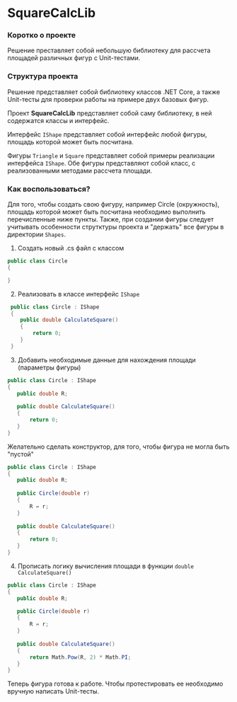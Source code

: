 # SquareCalcLib

### Коротко о проекте

Решение преставляет собой небольшую библиотеку для рассчета площадей различных фигур с Unit-тестами.

### Структура проекта

Решение представляет собой библиотеку классов .NET Core, а также Unit-тесты для проверки работы на примере двух базовых фигур.

Проект **SquareCalcLib** представляет собой саму библиотеку, в ней содержатся классы и интерфейс.

Интерфейс `IShape` представляет собой интерфейс любой фигуры, площадь которой может быть посчитана. 

Фигуры `Triangle` и `Square` представляет собой примеры реализации интерфейса `IShape`. Обе фигуры представляют собой класс, с реализованными методами рассчета площади.

### Как воспользоваться?

Для того, чтобы создать свою фигуру, например Circle (окружность), площадь которой может быть посчитана необходимо выполнить перечисленные ниже пункты. Также, при создании
фигуры следует учитывать особенности струтктуры проекта и "держать" все фигуры в директории `Shapes`. 

1. Создать новый .cs файл с классом
 ```cs
 public class Circle
 {

 }
 ```
2. Реализовать в классе интерфейс `IShape`
```cs
 public class Circle : IShape
 {
    public double CalculateSquare()
    {
        return 0;
    }
 }
 ```
 3. Добавить необходимые данные для нахождения площади (параметры фигуры)
 ```cs
 public class Circle : IShape
 {
    public double R;
    
    public double CalculateSquare()
    {
        return 0;
    }
 }
 ```
 Желательно сделать конструктор, для того, чтобы фигура не могла быть "пустой"
 ```cs
 public class Circle : IShape
 {
    public double R;
    
    public Circle(double r)
    {
        R = r;
    }
    
    public double CalculateSquare()
    {
        return 0;
    }
 }
 ```
 4. Прописать логику вычисления площади в функции `double CalculateSquare()`
 ```cs
 public class Circle : IShape
 {
    public double R;
 
    public Circle(double r)
    {
        R = r;
    }
    
    public double CalculateSquare()
    {
        return Math.Pow(R, 2) * Math.PI;
    }
 }
 ``` 
 
 Теперь фигура готова к работе. Чтобы протестировать ее необходимо вручную написать Unit-тесты.
